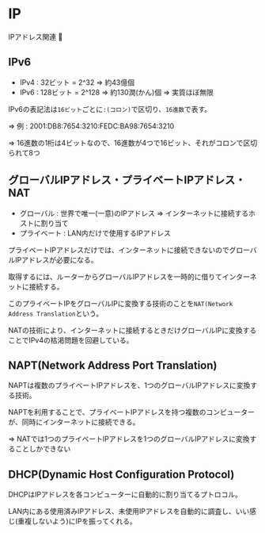 # IP

IPアドレス関連 :dog:

## IPv6

- IPv4 : 32ビット = 2^32 => 約43億個
- IPv6 : 128ビット = 2^128 => 約130潤(かん)個 => 実質ほぼ無限

IPv6の表記法は`16ビット`ごとに`:(コロン)`で区切り、`16進数`で表す。

=> 例 : 2001:DB8:7654:3210:FEDC:BA98:7654:3210

=> 16進数の1桁は4ビットなので、16進数が4つで16ビット、それがコロンで区切られて8つ

## グローバルIPアドレス・プライベートIPアドレス・NAT

- グローバル : 世界で唯一(一意)のIPアドレス => インターネットに接続するホストに割り当て
- プライベート : LAN内だけで使用するIPアドレス

プライベートIPアドレスだけでは、インターネットに接続できないのでグローバルIPアドレスが必要になる。

取得するには、ルーターからグローバルIPアドレスを一時的に借りてインターネットに接続する。

このプライベートIPをグローバルIPに変換する技術のことを`NAT(Network Address Translation`という。

NATの技術により、インターネットに接続するときだけグローバルIPに変換することでIPv4の枯渇問題を回避している。

## NAPT(Network Address Port Translation)

NAPTは複数のプライベートIPアドレスを、1つのグローバルIPアドレスに変換する技術。

NAPTを利用することで、プライベートIPアドレスを持つ複数のコンピューターが、同時にインターネットに接続できる。

=> NATでは1つのプライベートIPアドレスを1つのグローバルIPアドレスに変換することしかできない

## DHCP(Dynamic Host Configuration Protocol)

DHCPはIPアドレスを各コンピューターに自動的に割り当てるプトロコル。

LAN内にある使用済みIPアドレス、未使用IPアドレスを自動的に調査し、いい感じ(重複しないよう)にIPを振ってくれる。

